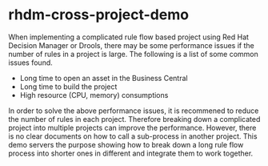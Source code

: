 # rhdm-cross-project-demo
When implementing a complicated rule flow based project using Red Hat Decision Manager or Drools, there may be some performance issues if the number of rules in a project is large. The following is a list of some common issues found.
- Long time to open an asset in the Business Central
- Long time to build the project
- High resource (CPU, memory) consumptions

In order to solve the above performance issues, it is recommened to reduce the number of rules in each project. Therefore breaking down a complicated project into multiple projects can improve the performance. However, there is no clear documents on how to call a sub-process in another project. This demo servers the purpose showing how to break down a long rule flow process into shorter ones in different and integrate them to work together.

